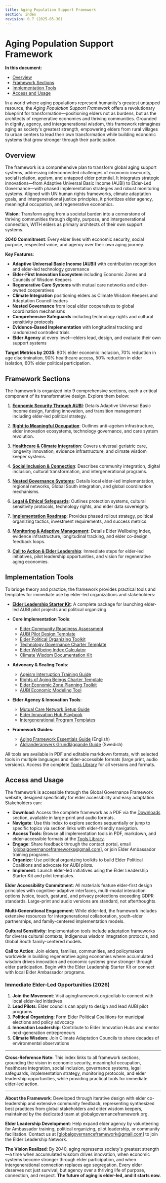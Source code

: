 ```yaml
---
title: Aging Population Support Framework
section: index
revision: 0.7 (2025-05-30)
---
```


# Aging Population Support Framework

**In this document:**
- [Overview](#overview)
- [Framework Sections](#framework-sections)
- [Implementation Tools](#implementation-tools)
- [Access and Usage](#access-and-usage)

In a world where aging populations represent humanity's greatest untapped resource, the *Aging Population Support Framework* offers a revolutionary blueprint for transformation—positioning elders not as burdens, but as the architects of regenerative economies and thriving communities. Grounded in dignity, agency, and intergenerational wisdom, this framework reimagines aging as society's greatest strength, empowering elders from rural villages to urban centers to lead their own transformation while building economic systems that grow stronger through their participation.

## <a id="overview"></a>Overview
The framework is a comprehensive plan to transform global aging support systems, addressing interconnected challenges of economic insecurity, social isolation, ageism, and untapped elder potential. It integrates strategic innovations—from Adaptive Universal Basic Income (AUBI) to Elder-Led Governance—with phased implementation strategies and robust monitoring systems. Aligned with UN human rights frameworks, climate adaptation goals, and intergenerational justice principles, it prioritizes elder agency, meaningful occupation, and regenerative economics.

**Vision**: Transform aging from a societal burden into a cornerstone of thriving communities through dignity, purpose, and intergenerational connection, WITH elders as primary architects of their own support systems.

**2040 Commitment**: Every elder lives with economic security, social purpose, respected voice, and agency over their own aging journey.

**Key Features**:
- **Adaptive Universal Basic Income (AUBI)** with contribution recognition and elder-led technology governance
- **Elder-First Innovation Ecosystem** including Economic Zones and Councils of Wisdom Keepers
- **Regenerative Care Systems** with mutual care networks and elder-owned cooperatives
- **Climate Integration** positioning elders as Climate Wisdom Keepers and Adaptation Council leaders
- **Nested Governance** from local elder cooperatives to global coordination mechanisms
- **Comprehensive Safeguards** including technology rights and cultural sensitivity protocols
- **Evidence-Based Implementation** with longitudinal tracking and randomized controlled trials
- **Elder Agency** at every level—elders lead, design, and evaluate their own support systems

**Target Metrics by 2035**: 80% elder economic inclusion, 70% reduction in age discrimination, 90% healthcare access, 50% reduction in elder isolation, 60% elder political participation.

## <a id="framework-sections"></a>Framework Sections
The framework is organized into 9 comprehensive sections, each a critical component of its transformative design. Explore them below:

1. **[Economic Security Through AUBI](/frameworks/aging-population-support-governance#01-economic-security)**: Details Adaptive Universal Basic Income design, funding innovation, and transition management including elder-led political strategy.

2. **[Right to Meaningful Occupation](/frameworks/aging-population-support-governance#02-meaningful-occupation)**: Outlines anti-ageism infrastructure, elder innovation ecosystems, technology governance, and care system revolution.

3. **[Healthcare & Climate Integration](/frameworks/aging-population-support-governance#03-healthcare-climate)**: Covers universal geriatric care, longevity innovation, evidence infrastructure, and climate wisdom keeper systems.

4. **[Social Inclusion & Connection](/frameworks/aging-population-support-governance#04-social-inclusion)**: Describes community integration, digital inclusion, cultural transformation, and intergenerational programs.

5. **[Nested Governance Systems](/frameworks/aging-population-support-governance#05-nested-governance)**: Details local elder-led implementation, regional networks, Global South integration, and global coordination mechanisms.

6. **[Legal & Ethical Safeguards](/frameworks/aging-population-support-governance#06-legal-ethical)**: Outlines protection systems, cultural sensitivity protocols, technology rights, and elder data sovereignty.

7. **[Implementation Roadmap](/frameworks/aging-population-support-governance#07-implementation-roadmap)**: Provides phased rollout strategy, political organizing tactics, investment requirements, and success metrics.

8. **[Monitoring & Adaptive Management](/frameworks/aging-population-support-governance#08-monitoring-adaptive)**: Details Elder Wellbeing Index, evidence infrastructure, longitudinal tracking, and elder co-design feedback loops.

9. **[Call to Action & Elder Leadership](/frameworks/aging-population-support-governance#09-call-to-action)**: Immediate steps for elder-led initiatives, pilot leadership opportunities, and vision for regenerative aging economies.

## <a id="implementation-tools"></a>Implementation Tools
To bridge theory and practice, the framework provides practical tools and templates for immediate use by elder-led organizations and stakeholders:

- **[Elder Leadership Starter Kit](/frameworks/tools/aging-population-support-governance/elder-leadership-starter-kit-en.zip)**: A complete package for launching elder-led AUBI pilot projects and political organizing.

- **Core Implementation Tools**:
  - [Elder Community Readiness Assessment](/frameworks/tools/aging-population-support-governance/elder-readiness-assessment-en.pdf)
  - [AUBI Pilot Design Template](/frameworks/tools/aging-population-support-governance/aubi-pilot-template-en.pdf)
  - [Elder Political Organizing Toolkit](/frameworks/tools/aging-population-support-governance/elder-political-organizing-toolkit-en.pdf)
  - [Technology Governance Charter Template](/frameworks/tools/aging-population-support-governance/technology-governance-charter-en.pdf)
  - [Elder Wellbeing Index Calculator](/frameworks/tools/aging-population-support-governance/elder-wellbeing-index-calculator-en.pdf)
  - [Climate Wisdom Documentation Kit](/frameworks/tools/aging-population-support-governance/climate-wisdom-documentation-kit-en.pdf)

- **Advocacy & Scaling Tools**:
  - [Ageism Interruption Training Guide](/frameworks/tools/aging-population-support-governance/ageism-interruption-training-guide-en.pdf)
  - [Rights of Aging Beings Charter Template](/frameworks/tools/aging-population-support-governance/aging-rights-charter-en.pdf)
  - [Elder Economic Zone Planning Toolkit](/frameworks/tools/aging-population-support-governance/elder-economic-zone-toolkit-en.pdf)
  - [AUBI Economic Modeling Tool](/frameworks/tools/aging-population-support-governance/aubi-economic-modeling-tool-en.pdf)

- **Elder Agency & Innovation Tools**:
  - [Mutual Care Network Setup Guide](/frameworks/tools/aging-population-support-governance/mutual-care-network-setup-guide-en.pdf)
  - [Elder Innovation Hub Playbook](/frameworks/tools/aging-population-support-governance/elder-innovation-hub-playbook-en.pdf)
  - [Intergenerational Program Templates](/frameworks/tools/aging-population-support-governance/intergenerational-program-templates-en.pdf)

- **Framework Guides**:
  - [Aging Framework Essentials Guide](/frameworks/tools/aging-population-support-governance/aging-framework-essentials-en.pdf) (English)
  - [Åldranderamverk Grundläggande Guide](/frameworks/tools/aging-population-support-governance/aging-framework-essentials-sv.pdf) (Swedish)

All tools are available in PDF and editable markdown formats, with selected tools in multiple languages and elder-accessible formats (large print, audio versions). Access the complete [Tools Library](/frameworks/tools/aging) for all versions and formats.

## <a id="access-and-usage"></a>Access and Usage
The framework is accessible through the Global Governance Framework website, designed specifically for elder accessibility and easy adaptation. Stakeholders can:

- **Download**: Access the complete framework as a PDF via the [Downloads](/downloads) section, available in large-print and audio formats.
- **Navigate**: Use this index to explore sections sequentially or jump to specific topics via section links with elder-friendly navigation.
- **Access Tools**: Browse all implementation tools in PDF, markdown, and elder-accessible formats at the [Tools Library](/frameworks/tools/aging).
- **Engage**: Share feedback through the contact portal, email [globalgovernanceframeworks@gmail.com], or join Elder Ambassador training programs.
- **Organize**: Use political organizing toolkits to build Elder Political Coalitions and advocate for AUBI pilots.
- **Implement**: Launch elder-led initiatives using the Elder Leadership Starter Kit and pilot templates.

**Elder Accessibility Commitment**: All materials feature elder-first design principles with cognitive-adaptive interfaces, multi-modal interaction options (voice, touch, gesture), and privacy protections exceeding GDPR standards. Large-print and audio versions are standard, not afterthoughts.

**Multi-Generational Engagement**: While elder-led, the framework includes extensive resources for intergenerational collaboration, youth-elder partnerships, and family-centered implementation models.

**Cultural Sensitivity**: Implementation tools include adaptation frameworks for diverse cultural contexts, Indigenous wisdom integration protocols, and Global South family-centered models.

**Call to Action**: Join elders, families, communities, and policymakers worldwide in building regenerative aging economies where accumulated wisdom drives innovation and economic systems grow stronger through elder participation. Begin with the Elder Leadership Starter Kit or connect with local Elder Ambassador programs.

### Immediate Elder-Led Opportunities (2026)
1. **Join the Movement**: Visit agingframework.org/collab to connect with local elder-led initiatives
2. **Lead Pilots**: Elder councils can apply to design and lead AUBI pilot programs
3. **Political Organizing**: Form Elder Political Coalitions for municipal elections and policy advocacy
4. **Innovation Leadership**: Contribute to Elder Innovation Hubs and mentor next-generation entrepreneurs
5. **Climate Wisdom**: Join Climate Adaptation Councils to share decades of environmental observations

---

**Cross-Reference Note**: This index links to all framework sections, grounding the vision in economic security, meaningful occupation, healthcare integration, social inclusion, governance systems, legal safeguards, implementation strategy, monitoring protocols, and elder leadership opportunities, while providing practical tools for immediate elder-led action.

---

**About the Framework**: Developed through iterative design with elder co-leadership and extensive community feedback, representing synthesized best practices from global stakeholders and elder wisdom keepers, maintained by the dedicated team at globalgovernanceframework.org.

**Elder Leadership Development**: Help expand elder agency by volunteering for Ambassador training, political organizing, pilot leadership, or community facilitation. Contact us at [globalgovernanceframework@gmail.com] to join the Elder Leadership Network.

**The Vision Realized**: By 2040, aging represents society's greatest strength—a time when accumulated wisdom drives innovation, when economic systems become stronger through elder participation, and when intergenerational connection replaces age segregation. Every elder deserves not just survival, but agency over a thriving life of purpose, connection, and respect. **The future of aging is elder-led, and it starts now.**
